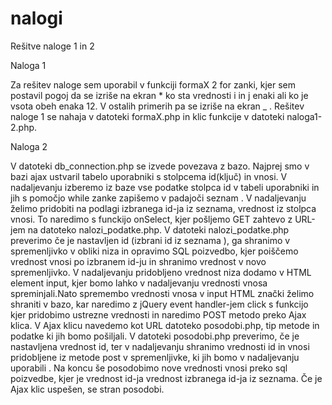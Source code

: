 # nalogi
Rešitve naloge 1 in 2

Naloga 1

Za rešitev naloge sem uporabil v funkciji formaX 2 for zanki, kjer sem postavil pogoj da se izriše na ekran * ko sta vrednosti i in j enaki ali ko je vsota obeh enaka 12.
V ostalih primerih pa se izriše na ekran _ .
Rešitev naloge 1 se nahaja v datoteki formaX.php in klic funkcije v datoteki naloga1-2.php.

Naloga 2

V datoteki db_connection.php se izvede povezava z bazo.
Najprej smo v bazi ajax ustvaril tabelo uporabniki s stolpcema id(ključ) in vnosi.  V nadaljevanju izberemo iz baze vse podatke 
stolpca id v tabeli uporabniki in jih s pomočjo while zanke zapišemo v padajoči seznam . V nadaljevanju želimo pridobiti 
na podlagi izbranega id-ja iz seznama,  vrednost iz stolpca  vnosi. To naredimo s funckijo onSelect, kjer pošljemo GET zahtevo 
z URL-jem na datoteko nalozi_podatke.php. V datoteki nalozi_podatke.php preverimo če je nastavljen id (izbrani id iz seznama ), 
ga shranimo v spremenljivko v obliki niza in opravimo SQL poizvedbo, kjer poiščemo vrednost vnosi po izbranem id-ju in shranimo 
vrednost v novo spremenljivko. V nadaljevanju pridobljeno vrednost niza dodamo v HTML element input, kjer bomo lahko v
nadaljevanju vrednosti vnosa spreminjali.Nato spremembo  vrednosti  vnosa v input HTML znački želimo shraniti v bazo,
kar naredimo z jQuery event handler-jem click s funkcijo kjer pridobimo ustrezne vrednosti in naredimo POST metodo preko 
Ajax klica. V Ajax klicu navedemo kot URL datoteko posodobi.php, tip metode in podatke ki jih bomo pošiljali. V datoteki 
posodobi.php preverimo, če je nastavljena vrednost id, ter v nadaljevanju shranimo vrednosti id in vnosi pridobljene iz
metode post v spremenljivke, ki jih bomo v nadaljevanju uporabili  . Na koncu še posodobimo nove vrednosti  vnosi preko 
sql poizvedbe, kjer je vrednost id-ja vrednost izbranega id-ja iz seznama. 
Če je Ajax klic uspešen, se stran posodobi. 
